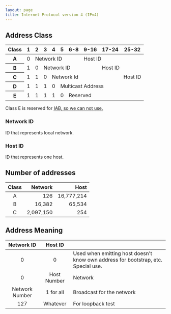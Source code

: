 ```yaml
---
layout: page
title: Internet Protocol version 4 (IPv4)
---
```


## Address Class

<table>
  <thead>
    <tr>
      <th>Class</th>
      <th>1</th>
      <th>2</th>
      <th>3</th>
      <th>4</th>
      <th>5</th>
      <th>6-8</th>
      <th>9-16</th>
      <th>17-24</th>
      <th>25-32</th>
    </tr>
  </thead>
  <tbody>
    <tr>
      <th>A</th>
      <td>0</td>
      <td colspan="5">Network ID</td>
      <td colspan="3">Host ID</td>
    </tr>
    <tr>
      <th>B</th>
      <td>1</td>
      <td>0</td>
      <td colspan="5">Network ID</td>
      <td colspan="2">Host ID</td>
    </tr>
    <tr>
      <th>C</th>
      <td>1</td>
      <td>1</td>
      <td>0</td>
      <td colspan="5">Network Id</td>
      <td>Host ID</td>
    </tr>
    <tr>
      <th>D</th>
      <td>1</td>
      <td>1</td>
      <td>1</td>
      <td>0</td>
      <td colspan="5">Multicast Address</td>
    </tr>
    <tr>
      <th>E</th>
      <td>1</td>
      <td>1</td>
      <td>1</td>
      <td>1</td>
      <td>0</td>
      <td colspan="4">Reserved</td>
    </tr>
  </tbody>
</table>

Class E is reserved for <abbr title="Internet Activities Board">IAB<abbr>, so we can not use.
  
### Network ID

ID that represents local network.

### Host ID

ID that represents one host.

## Number of addresses

| Class | Network | Host |
|:-:|--:|--:|
| A | 126 |16,777,214 |
| B | 16,382 | 65,534 |
| C | 2,097,150 | 254 |

## Address Meaning

| Network ID | Host ID | |
|:-:|:-:|:--|
| 0 | 0 | Used when emitting host doesn't know own address for bootstrap, etc. Special use. |
| 0 | Host Number | Network |
| Network Number | 1 for all | Broadcast for the network |
| 127 | Whatever | For loopback test |
